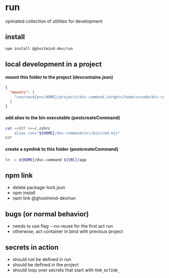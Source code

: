# run

opiniated collection of utilities for development

## install

```bash
npm install @ghostmind-dev/run
```

## local development in a project

#### mount this folder to the project (devcontaine.json)

```json
{
  "mounts": [
    "source=${env:HOME}/projects/dvc-command,target=/home/vscode/dvc-command,type=bind"
  ]
}
```

#### add alias to the bin executable (postcreateCommand)

```bash
cat <<EOT >>~/.zshrc
    alias run="${HOME}/dvc-command/src/bin/cmd.mjs"
EOT
```

#### create a symlink to this folder (postcreateCommand)

```bash
ln -s ${HOME}/dvc-command ${SRC}/app
```

## npm link

- delete package-lock.json
- npm install
- npm link @ghostmind-dev/run

## bugs (or normal behavior)

- needs to use flag --no-reuse for the first act run
- otherwise, act container in bind with previous project

## secrets in action

- should not be defined in run
- should be defined in the project
- should loop over secrets that start with `RUN_ACTION_`
